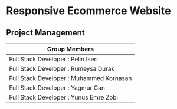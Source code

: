# Responsive Ecommerce Website

## Project Management
|Group Members|
| --- |
|Full Stack Developer : Pelin Iseri |
|Full Stack Developer : Rumeysa Durak|
|Full Stack Developer   : Muhammed Kornasan|
|Full Stack Developer   : Yagmur Can|
|Full Stack Developer   : Yunus Emre Zobi| 
